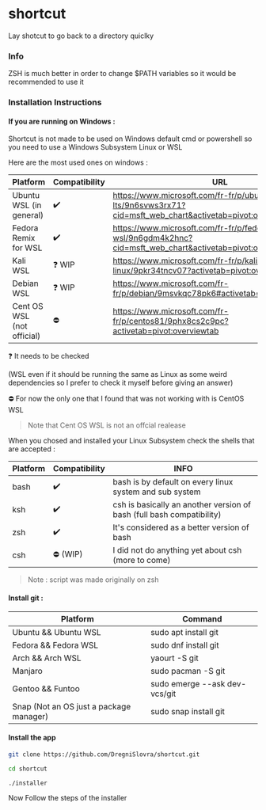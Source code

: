 # shortcut
Lay shotcut to go back to a directory quiclky

### Info

ZSH is much better in order to change $PATH variables so it would be recommended to use it

### Installation Instructions

#### If you are running on Windows :

Shortcut is not made to be used on Windows default cmd or powershell so you need to use a Windows Subsystem Linux or WSL

Here are the most used ones on windows :

|Platform   |Compatibility  | URL |
|------|-----|-----|
|Ubuntu WSL (in general) | :heavy_check_mark: | https://www.microsoft.com/fr-fr/p/ubuntu-2004-lts/9n6svws3rx71?cid=msft_web_chart&activetab=pivot:overviewtab |
|Fedora Remix for WSL | :heavy_check_mark: | https://www.microsoft.com/fr-fr/p/fedora-remix-for-wsl/9n6gdm4k2hnc?cid=msft_web_chart&activetab=pivot:overviewtab
|Kali WSL| :question: WIP | https://www.microsoft.com/fr-fr/p/kali-linux/9pkr34tncv07?activetab=pivot:overviewtab |
|Debian WSL | :question: WIP | https://www.microsoft.com/fr-fr/p/debian/9msvkqc78pk6#activetab=pivot:overviewtab|
|Cent OS WSL (not official) | :no_entry: | https://www.microsoft.com/fr-fr/p/centos81/9phx8cs2c9pc?activetab=pivot:overviewtab |

:question: It needs to be checked 

(WSL even if it should be running the same as Linux as some weird dependencies so I prefer to check it myself before giving an answer)

:no_entry: For now the only one that I found that was not working with is CentOS WSL
> Note that Cent OS WSL is not an offcial realease 

When you chosed and installed your Linux Subsystem check the shells that are accepted :

|Platform   |Compatibility  | INFO |
|------|-----|-----|
|bash | :heavy_check_mark: | bash is by default on every linux system and sub system|
|ksh  | :heavy_check_mark: | csh is basically an another version of bash (full bash compatibility) |
|zsh  | :heavy_check_mark: | It's considered as a better version of bash|
|csh  | :no_entry: (WIP) | I did not do anything yet about csh (more to come) | 

> Note : script was made originally on zsh 

#### Install git :

|Platform   |Command  |
|------|-----|
|Ubuntu && Ubuntu WSL| sudo apt install git|
|Fedora && Fedora WSL| sudo dnf install git|
|Arch && Arch WSL | yaourt -S git |
|Manjaro | sudo pacman -S git |
|Gentoo && Funtoo | sudo emerge --ask dev-vcs/git |
|Snap (Not an OS just a package manager)| sudo snap install git|

#### Install the app


```sh
git clone https://github.com/DregniSlovra/shortcut.git
```

```sh
cd shortcut
```

```sh
./installer
```

Now Follow the steps of the installer

